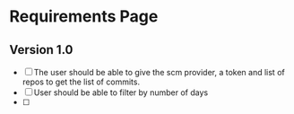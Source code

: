 # Requirements Page

## Version 1.0

- [ ] The user should be able to give the scm provider, a token and list of repos to get the list of commits.
- [ ] User should be able to filter by number of days
- [ ]
